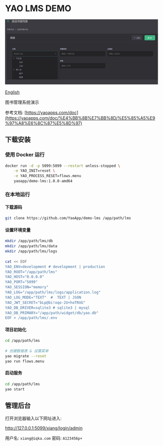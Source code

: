 # YAO LMS DEMO

![Image](docs/images/intro.jpg)

[English](README.md)

图书管理系统演示

参考文档: [https://yaoapps.com/doc](https://yaoapps.com/doc/%E4%BB%8B%E7%BB%8D/%E5%85%A5%E9%97%A8%E6%8C%87%E5%8D%97)

## 下载安装

### 使用 Docker 运行

```bash
docker run -d -p 5099:5099 --restart unless-stopped \
    -e YAO_INIT=reset \
    -e YAO_PROCESS_RESET=flows.menu
    yaoapp/demo-lms:1.0.0-amd64
```

### 在本地运行

#### 下载源码

```bash
git clone https://github.com/YaoApp/demo-lms /app/path/lms

```

#### 设置环境变量

```bash
mkdir /app/path/lms/db
mkdir /app/path/lms/data
mkdir /app/path/lms/logs

cat << EOF
YAO_ENV=development # development | production
YAO_ROOT="/app/path/lms"
YAO_HOST="0.0.0.0"
YAO_PORT="5099"
YAO_SESSION="memory"
YAO_LOG="/app/path/lms/logs/application.log"
YAO_LOG_MODE="TEXT"  #  TEXT | JSON
YAO_JWT_SECRET="bLp@bi!oqo-2U+hoTRUG"
YAO_DB_DRIVER=sqlite3 # sqlite3 | mysql
YAO_DB_PRIMARY="/app/path/widget/db/yao.db"
EOF > /app/path/lms/.env
```

#### 项目初始化

```bash
cd /app/path/lms

# 创建数据表 & 设置菜单
yao migrate --reset
yao run flows.menu


```

#### 启动服务

```bash
cd /app/path/lms
yao start
```

## 管理后台

打开浏览器输入以下网址进入:

http://127.0.0.1:5099/xiang/login/admin

用户名: `xiang@iqka.com`
密码: `A123456p+`
